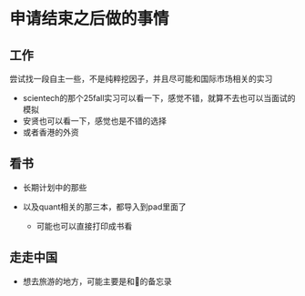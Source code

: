 # 申请结束之后做的事情

## 工作

​	尝试找一段自主一些，不是纯粹挖因子，并且尽可能和国际市场相关的实习

- scientech的那个25fall实习可以看一下，感觉不错，就算不去也可以当面试的模拟
- 安贤也可以看一下，感觉也是不错的选择
- 或者香港的外资

## 看书

- 长期计划中的那些

- 以及quant相关的那三本，都导入到pad里面了
  - 可能也可以直接打印成书看

## 走走中国

- 想去旅游的地方，可能主要是和🐻的备忘录